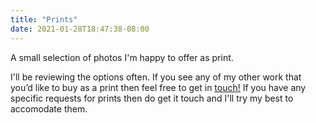 ```yaml
---
title: "Prints"
date: 2021-01-28T18:47:38-08:00
---
```


A small selection of photos I'm happy to offer as print. 

I'll be reviewing the options often. If you see any of my other work that you’d like to buy as a print then feel free to get in [touch!](/about/) If you have any specific requests for prints then do get it touch and I'll try my best to accomodate them. 
